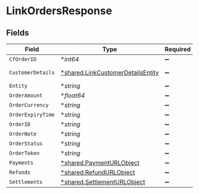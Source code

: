 # LinkOrdersResponse


## Fields

| Field                                                                                           | Type                                                                                            | Required                                                                                        | Description                                                                                     | Example                                                                                         |
| ----------------------------------------------------------------------------------------------- | ----------------------------------------------------------------------------------------------- | ----------------------------------------------------------------------------------------------- | ----------------------------------------------------------------------------------------------- | ----------------------------------------------------------------------------------------------- |
| `CfOrderID`                                                                                     | **int64*                                                                                        | :heavy_minus_sign:                                                                              | N/A                                                                                             |                                                                                                 |
| `CustomerDetails`                                                                               | [*shared.LinkCustomerDetailsEntity](../../../pkg/models/shared/linkcustomerdetailsentity.md)    | :heavy_minus_sign:                                                                              | N/A                                                                                             | {"customer_name":"John Doe","customer_phone":"9999999999","customer_email":"john@cashfree.com"} |
| `Entity`                                                                                        | **string*                                                                                       | :heavy_minus_sign:                                                                              | N/A                                                                                             |                                                                                                 |
| `OrderAmount`                                                                                   | **float64*                                                                                      | :heavy_minus_sign:                                                                              | N/A                                                                                             |                                                                                                 |
| `OrderCurrency`                                                                                 | **string*                                                                                       | :heavy_minus_sign:                                                                              | N/A                                                                                             |                                                                                                 |
| `OrderExpiryTime`                                                                               | **string*                                                                                       | :heavy_minus_sign:                                                                              | N/A                                                                                             |                                                                                                 |
| `OrderID`                                                                                       | **string*                                                                                       | :heavy_minus_sign:                                                                              | N/A                                                                                             |                                                                                                 |
| `OrderNote`                                                                                     | **string*                                                                                       | :heavy_minus_sign:                                                                              | N/A                                                                                             |                                                                                                 |
| `OrderStatus`                                                                                   | **string*                                                                                       | :heavy_minus_sign:                                                                              | N/A                                                                                             |                                                                                                 |
| `OrderToken`                                                                                    | **string*                                                                                       | :heavy_minus_sign:                                                                              | N/A                                                                                             |                                                                                                 |
| `Payments`                                                                                      | [*shared.PaymentURLObject](../../../pkg/models/shared/paymenturlobject.md)                      | :heavy_minus_sign:                                                                              | N/A                                                                                             |                                                                                                 |
| `Refunds`                                                                                       | [*shared.RefundURLObject](../../../pkg/models/shared/refundurlobject.md)                        | :heavy_minus_sign:                                                                              | N/A                                                                                             |                                                                                                 |
| `Settlements`                                                                                   | [*shared.SettlementURLObject](../../../pkg/models/shared/settlementurlobject.md)                | :heavy_minus_sign:                                                                              | N/A                                                                                             |                                                                                                 |